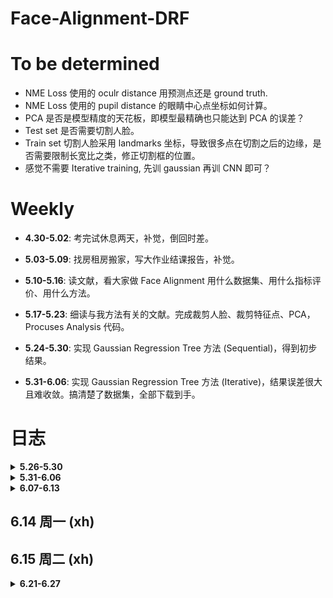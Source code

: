 # Face-Alignment-DRF
# To be determined
* NME Loss 使用的 oculr distance 用预测点还是 ground truth.
* NME Loss 使用的 pupil distance 的眼睛中心点坐标如何计算。
* PCA 是否是模型精度的天花板，即模型最精确也只能达到 PCA 的误差？
* Test set 是否需要切割人脸。
* Train set 切割人脸采用 landmarks 坐标，导致很多点在切割之后的边缘，是否需要限制长宽比之类，修正切割框的位置。
* 感觉不需要 Iterative training, 先训 gaussian 再训 CNN 即可？
# Weekly
* **4.30-5.02**: 考完试休息两天，补觉，倒回时差。

* **5.03-5.09**: 找房租房搬家，写大作业结课报告，补觉。

* **5.10-5.16**: 读文献，看大家做 Face Alignment 用什么数据集、用什么指标评价、用什么方法。

* **5.17-5.23**: 细读与我方法有关的文献。完成裁剪人脸、裁剪特征点、PCA，Procuses Analysis 代码。

* **5.24-5.30**: 实现 Gaussian Regression Tree 方法 (Sequential)，得到初步结果。

* **5.31-6.06**: 实现 Gaussian Regression Tree 方法 (Iterative)，结果误差很大且难收敛。搞清楚了数据集，全部下载到手。

# 日志
<details>
<summary>  <b> 5.26-5.30 </b > </summary>
  
## 5.26 周三 (6.5h)
* 发现原始的 landmarks 坐标经过 Procuses 变换后丧失了缩放、旋转、位移的数值，导致跟图片无法对应。重新做数据处理，直接用 PCA, 然后归一化到 (0,1) 之间。保证与图片对应。
  
## 5.27 周四 (7.5h)
* 日志早就应该开始写了，把每天遇到的问题或者想法记录下来，比草稿纸更有效。算了，从今天开始也不晚。
* 增加 GPU 部分，CNN 可以在 CUDA 上跑了。
* 调通了训练部分代码，但 Loss 基本没动，CNN 输出很小，做 Loss 的时候基本是 Mean Face.
* 之前的 Flag, 五月底之前至少有个结果，达成。即便结果很烂，但模型框架有了。
  
## 5.28 周五 (7.5h)
* 多变量高斯求 pdf 的函数原来用的是 scipy 库，但它只能 cpu 运行，且不支持输入矩阵，所以只能用两层循环，很慢。有多变量高斯的库很多，但基本是从分布里抽取随机数，不支持输入向量返回概率值。找到 torch.distributions 里有替代品，现在整个模型都能在 GPU 上跑了。
* 应该在开头定义 device 全局变量，免得一个变量一个变量的搬运到 cpu 或者 cuda。
* 模型训不动的问题，我觉得可能是这样，数据点的分布可能是很稀疏的。用 8 个 20 维高斯来拟合这些点的分布，首先需要很好的初始化，不然初始化到没有散点的空间里就会导致概率为 0，报错 "不能为NaN"之类。如果初始化时候这八个高斯差别不大，又会导致他们趋于同一个分布，无法向八个方向发展，变成用一个 20 维高斯来拟合。尝试解决：先用 3-5 维高斯试试能不能不那么依赖初始化的数值。
* 另一个之前没考虑过的是，如果拟合 8 个 20 维高斯，需要多少数据点。恐怕需要大量数据。
* 将多变量高斯初始化时的 Mean 设为 Kmeans 聚类中心点。
* 发现 CNN 输出一直很小，尝试把数据缩减为 2 维，用 EM 算法使多元正太收敛。缩减为二维以后可以画散点图帮助 debug. 结果证明，即便是二维的情况也无法收敛。仔细检查 EM 算法，没有问题。发现乘以了系数 pi 导致点全部缩到原点。CNN 输出一直很小的原因查明，解决方案待定。
  
## 5.29 周六 (0h)
* 吃饭睡觉，休息的一天。点评上说“镇鼎鸡”是上海老字号了，白切鸡专卖。刚好附近有一家，遂去吃。白切鸡做法简单，取三黄鸡水煮即可，熟度至刚刚断生为最佳，鸡肉全靠蘸料提味。难点在于，鸡肉不能有腥味，如果原材料不新鲜或者放久了都不行。这家店价格还行，买四分之一只（鸡腿部），加一碗鸡汁葱油拌面，五十块。如果店面离我更近，应该会经常去。
* Gaussian 部分的 Inference 有问题, pi 的意义不对。

## 5.30 周日 (6h)
* 前几天一直遇到的问题是，CNN 的预测输出来是 Mean Shape, 今天得到解决。一个是 CNN 做 Loss 的方式不对，应该将 CNN 输出与这些每个样本放在 Multivariate-Gaussian 里面的得到的概率做 Loss，再一个是 CNN 训练不够，现在是 4000 Epoch 起（其实 2000 左右即可收敛，但具体多少跟 rf_dim 有关）。之前做 loss 用每个高斯的 Mean 乘以 CNN 输出（当作概率），一是输出没有归一化，导致很小，加上 Mean Shape 以后几乎被吞掉不计。二是没有发挥 Gaussian 的作用，训练出来的 Covariance 和 Pi 没有用上。
* 现在的问题是高斯维度没办法太高，太高会报错 Covariance 里有不合法值，导致预测误差很大。
* 跟老师聊了会天，可能思路要变，得换方法。
* 几篇文章要看，“Look at boundary""label distribution learning""Does Learning Specific Feature for Related Parts help" 以及想看的 Capsule Net 相关文章。
   
</details>

<details>
<summary>  <b> 5.31-6.06 </b > </summary>

## 5.31 周一 (6.5h)
* 今天主要任务是看文献。
* 看"Age estimation", 深入公式，确实原来漏掉了一部分内容，但大差不差。怎么优化心里有数了，文章里边把连续随机变量的概率密度值乘以置信度得到另一个概率，但连续随机变量概率密度是不一定在 0-1 之间的，只是概率密度对随机变量的积分为 1. 离散随机变量的概率值才在 (0,1) 之间，所以这里需要归一化，但文章没写。这个点是文章里非常容易忽略，实践起来容易出错的东西，因为多元正太维度变高以后这个概率密度会变得巨大，以至于报错。另需要找找怎么对自定义损失函数用 Pytorch 自动求导。明天写代码，争取复现。
* 看"Learning Specific Feature", 跟预想的差不多，把互相联系的需要求的变量放在一组进行回归，模型可以少学一些不必要的变换，能提高精度。但他提到求解互信息的方法，以及如何将网络堆叠，是我没考虑到的。
* 看"Label Distributiob Learning", 标题说是预测分布，搞得我以为是得到一个函数，其实是为每个可能的 label 预测一个可能性罢了，叫 distribution. 做 Loss 的时候把 KL divergence 转化为 Cross entropy loss, Leaf Node 用 Variational Bounding, Split node 用 Back probagation. 没明白 label 由 one-hot 改为 distribution 有什么好处，可能不是这么改有好处，而是根据问题的实际意义，有的可以用 one-hot label, 有的需要用 distribution. 

## 6.01 周二 (7.5h)
* 按照昨天看 "Age detection" 的方法改代码，又出现所有图片的 probs 全一样的情况。很迷。输出完全没有因图而异，从理论分析我感觉是 loss 有问题。
* 代码着实码不出来，报错 Covariance matrix 有非法值，其实就是有的 Covariance Matrix 里的值小于 1e-6，导致被判定 sigma 为 Singular matrix...难道要开始推公式了吗...应该是更新参数的问题。
* Regression tree 的 train 部分检查过了，应该没问题了。解决所有图片输出一致的问题，尝试在第一轮训练让 cnn output 拟合各自图片在 gaussian 里的概率，在第一步训练用 L1 loss 让 cnn 输出各异，后续正常用 cross entropy loss。失败。每张图片输出还是一样，无法各自拟合标签。
* 解决每张图片输出相同的问题，与其说是解决，不如说是问题自己消失了。尝试增大 CNN 训练的 epoch，没用。改变 learning rate，没用。将 loss function 换成手写的，在数学上等价的函数，没用。怀疑使用了 in-place operation 导致 pytorch 建图错误，反复检测，没用。后来某次重启机器，顺利收敛。

## 6.02 周三 (7.5h)
* 奇了，昨天代码都没动，只是今天开机重新跑一遍，结果又出现 CNN 输出一样数据的问题。
* 除此之外还报错 Covariance 有 invalid value。尝试先用 svd，强行把过小的 singular value 改为 1e-5 以躲过正确性检查，但这样训下来有的 Covariance 居然变成 0 了。无计可施。
* invalid value 以强行打补丁的形式解决。还剩 CNN 输出一致的问题。
* 小了，格局小了。之前 Sequential Training 的时候，CNN 训练 400 epoch，不收敛，后来加到 2000 epoch, 发现在 500-800 epoch 的时候，loss 会迅速下降。即，loss 会先从 0.5 降到 0.2, 大概花几十个 epoch，然后一直维持在 loss=0.2 不动。训练到 500-800 epoch, loss 突然开始下降，很快收敛到 0 附近。所以在 Iterative training，直接给 epoch 设为 2000，结果是没有办法收敛。这是前言。训 Iterative Training 训不动，转头去看之前可以收敛的 Sequential Training，其实这段代码偶尔也不能收敛，所以一定有没有查明的问题。有一次训 Sequentian Training 的 CNN，发现中间的 loss 维持在平台期达到 1300 epoch，收到启发，在 Iterative Training 把 epoch 加到 1w，可惜还是不能收敛，几乎排除 epoch 不够大的原因。
* 左图：Sequential Training, 右图：Iterative Training.

![Sequential Training](figs/amazing.png)
![Iterative Training](figs/fail.png)

## 6.03 周四 (4h)
* 重新跑了昨天的代码，问题依旧。整理本周进展，做 PPT，备明日汇报。

## 6.04 周五 (4.5h)
* 昨夜失眠，三点才睡着。幸好不是社畜，不用明天八点上班。睡不着的原因应该是最近减肥，摄入不抵消耗，躺在床上很饿。晚饭在食堂吃了一碗云吞加一只鸭腿，又点了一份炒饭，已经吃这么多了，没想到晚上还是饿，三点爬起来摸出一袋饼干吃了，方才睡去。为什么要这么痛苦的节食减肥呢，瘦下来以后也不是到了终点，可以敞开吃喝。人生还得过，难道想保持身材就要一直节食吗，成本也太高了。
* CNN 输出一致的问题，我打算减小 learning rate 再试试，组会提出这个问题，被建议更换 optimizer, 之前用 Adam，那换成 SGDM 试试。实验结果：两个方法都没用。Loss 的平台现象仍然存在。

## 6.05 周六 (0.5h)
* 补觉。睡了13小时。

## 6.06 周日 (2h)
* 看书三分之一本，照此进度有望本月看完。
  
</details>

<details>
<summary>  <b> 6.07-6.13 </b > </summary>
## 6.07 周一 (8h)
* 收敛了，代码完全没改过。来实验室第一件事，把上次的代码跑一遍看看。周末没想到还有什么可能的原因导致 CNN 输出一致，就给自己放了两天假，结果今天问题消失了。Adam 优化器，lr: 3e-4，其实这组参数上周五试过，不行，但今天就有了。神奇。把结果保存下来。本来已经做好了搞体力活的准备，挨个检查输出是不是跟手算的一样，检查梯度啥的，看来不用了。但稳定性为什么会是个问题，原因尚不明确，代码不能复现也不行啊。

![Iterative Training](figs/cnn2_train_successful.png)

* 学到一个小知识，arXiv 读 archive.
* 发现 test label 切的不齐，数据处理的代码需要修改。
* 又跑了几遍代码，都能收敛。但总的来说模型学不到太多变化，打算采用分而治之的方式，选取有联系的点单独学习，而不是胡子眉毛一把抓。
* 换 Heatmap Regression 解决人脸对齐，完成：由 landmarks 坐标生成热图，训练 regression tree，训练 CNN 的代码。代码里的问题还有很多，明天仔细调整。

## 6.08 周二 (6.5h)
* 改完 Heatmap Regression 训练部分代码，现在能输出比较像样的热图。下一步，从热图找到特征点坐标。直接 topk() 存在全局最大无法代表局部最大的问题，如果用动态阈值扫描，还需要考虑两个点相距很近的情况。
* 想到，即便找出特征点坐标，也没法排序。不排序就不知道哪个点是眼角，无法计算 NME Loss。这才明白，为什么人家都是每个特征点做一个 Heatmap. 既能减小预测误差，又能知道顺序。

## 6.09 周三 (9h)
* 把 Heatmap 由所有点一张图改为每个点一张图，写代码。这样还有个好处，就是如果后面需要把相关性强的点分组回归，自然需要一个点一张 Heatmap.
* 改为一个点一张 Heatmap 以后计算量陡增，难以收敛。且学习 Distribution 似乎失去了意义，因为只有一张图只有一个目标点，变成 one-hot label.
* 观察到不同 Leaf node 差别不大，cnn 输出也在 0.5 附近，可知基本无筛选，算法并未收敛。重新研究如何优化 leaf node，采用 pinv 还是 step by step. 

## 6.10 周四 (7.5h)
* 今天是 Math Day. 1) KL Divergence & Entropy & Cross Entropy; 2) Linear Least Square & Pseudo Inverse; 3) Jensen's Inequality; 4) Convex Optimization & Lagrangian & Duality.

## 6.11 周五 (5h)
* 组会，提出几个新思路，后续改进。1）backbone 用 pretrain 人脸检测 model。2）backbone 用 Hourglass。 3）CNN FC 直接出 Heatmap 看看能否收敛。

## 6.12 周六 (0h)
* 补觉

## 6.13 周日 (0h)
* 补觉

</details>

## 6.14 周一 (xh)


## 6.15 周二 (xh)



<details>
<summary>  <b> 6.21-6.27 </b > </summary>
## 6.21 周一 (xh)


## 6.22 周二 (xh)


</details>





